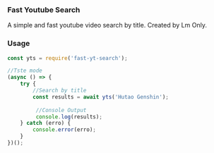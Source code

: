 ### Fast Youtube Search

A simple and fast youtube video search by title.
Created by Lm Only.

### Usage

```js
const yts = require('fast-yt-search');

//Tste mode
(async () => {
    try {
        //Search by title
        const results = await yts('Hutao Genshin');
        
         //Console Output
         console.log(results);
    } catch (erro) {
        console.error(erro);
    }
})();
```

